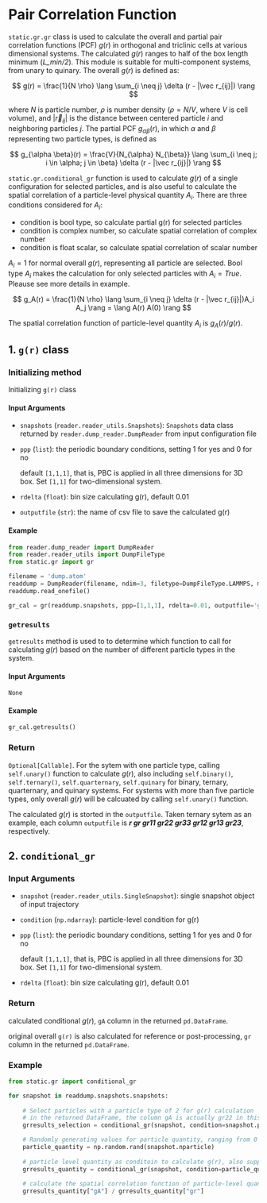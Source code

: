 # Pair Correlation Function

`static.gr.gr` class is used to calculate the overall and partial pair correlation functions (PCF) $g(r)$ in orthogonal and triclinic cells at various dimensional systems. The calculated $g(r)$ ranges to half of the box length minimum (*L_min/2*). This module is suitable for multi-component systems, from unary to quinary.  The overall $g(r)$ is defined as:

$$
g(r) = \frac{1}{N \rho} \lang \sum_{i \neq j} \delta (r - |\vec r_{ij}|) \rang
$$

where $N$ is particle number, $\rho$ is number density ($\rho=N/V$, where $V$ is cell volume), and $|\vec r_{ij}|$ is the distance between centered particle $i$ and neighboring particles $j$. The partial PCF $g_{\alpha \beta}(r)$, in which $\alpha$ and $\beta$ representing two particle types, is defined as

$$
g_{\alpha \beta}(r) = \frac{V}{N_{\alpha} N_{\beta}} \lang \sum_{i \neq j; i \in \alpha; j \in \beta} \delta (r - |\vec r_{ij}|) \rang
$$

`static.gr.conditional_gr` function is used to calculate $g(r)$ of a single configuration for selected particles, and is also useful to calculate the spatial correlation of a particle-level physical quantity $A_i$. There are three conditions considered for $A_i$:
- condition is bool type, so calculate partial g(r) for selected particles
- condition is complex number, so calculate spatial correlation of complex number
- condition is float scalar, so calculate spatial correlation of scalar number
 
$A_i=1$ for normal overall $g(r)$, representing all particle are selected. Bool type $A_i$ makes the calculation for only selected particles with $A_i=True$. Pleause see more details in example.

$$
g_A(r) = \frac{1}{N \rho} \lang \sum_{i \neq j} \delta (r - |\vec r_{ij}|)A_i A_j \rang = \lang A(r) A(0) \rang
$$

The spatial correlation function of particle-level quantity $A_i$ is $g_A(r) / g(r)$.

## 1. `g(r)` class

### Initializing method
Initializing `g(r)` class

#### Input Arguments
- `snapshots` (`reader.reader_utils.Snapshots`): `Snapshots` data class returned by `reader.dump_reader.DumpReader` from input configuration file
- `ppp` (`list`): the periodic boundary conditions, setting 1 for yes and 0 for no
  
  default `[1,1,1]`, that is, PBC is applied in all three dimensions for 3D box. Set `[1,1]` for two-dimensional system.
- `rdelta` (`float`): bin size calculating g(r), default 0.01
- `outputfile` (`str`): the name of csv file to save the calculated g(r)

#### Example

```python
from reader.dump_reader import DumpReader
from reader.reader_utils import DumpFileType
from static.gr import gr

filename = 'dump.atom'
readdump = DumpReader(filename, ndim=3, filetype=DumpFileType.LAMMPS, moltypes=None)
readdump.read_onefile()

gr_cal = gr(readdump.snapshots, ppp=[1,1,1], rdelta=0.01, outputfile='gr.csv')
```

### `getresults`
`getresults` method is used to to determine which function to call for calculating $g(r)$ based on the number of different particle types in the system.

#### Input Arguments
`None`

#### Example
```python
gr_cal.getresults()
```

### Return
`Optional[Callable]`. For the sytem with one particle type, calling `self.unary()` function to calculate $g(r)$, also including `self.binary()`, `self.ternary()`, `self.quarternary`, `self.quinary` for binary, ternary, quarternary, and quinary systems. For systems with more than five particle types, only overall $g(r)$ will be calcuated by calling `self.unary()` function.

The calculated $g(r)$ is storted in the `outputfile`. Taken ternary sytem as an example, each column `outputfile` is ***r gr gr11 gr22  gr33 gr12 gr13 gr23***, respectively.

## 2. `conditional_gr`

### Input Arguments
- `snapshot` (`reader.reader_utils.SingleSnapshot`): single snapshot object of input trajectory
- `condition` (`np.ndarray`): particle-level condition for g(r)
- `ppp` (`list`): the periodic boundary conditions, setting 1 for yes and 0 for no
  
  default `[1,1,1]`, that is, PBC is applied in all three dimensions for 3D box. Set `[1,1]` for two-dimensional system.
- `rdelta` (`float`): bin size calculating g(r), default 0.01

### Return

calculated conditional $g(r)$, `gA` column in the returned `pd.DataFrame`.

original overall `g(r)` is also calculated for reference or post-processing, `gr` column in the returned `pd.DataFrame`.

### Example
```python
from static.gr import conditional_gr

for snapshot in readdump.snapshots.snapshots:
    
    # Select particles with a particle type of 2 for g(r) calculation
    # in the returned DataFrame, the column gA is actually gr22 in this case
    grresults_selection = conditional_gr(snapshot, condition=snapshot.particle_type == 2)

    # Randomly generating values for particle quantity, ranging from 0 to 1
    particle_quantity = np.random.rand(snapshot.nparticle)
    
    # particle level quantity as conditoin to calculate g(r), also support complex-number quantity
    grresults_quantity = conditional_gr(snapshot, condition=particle_quantity)
    
    # calculate the spatial correlation function of particle-level quantity
    grresults_quantity["gA"] / grresults_quantity["gr"]
```
